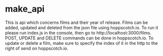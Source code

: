 # make_api
This is api which concerns films and their year of release. Films can be added, updated and deleted from the json file using hoppscotch.io. To run it please run index.js in the console, then go to http://localhost:3000/films. POST, UPDATE and DELETE commands can be done in hoppscotch.io. To update or delete a film, make sure to specify the index of it in the http to the right of send on hoppscotch.io.
